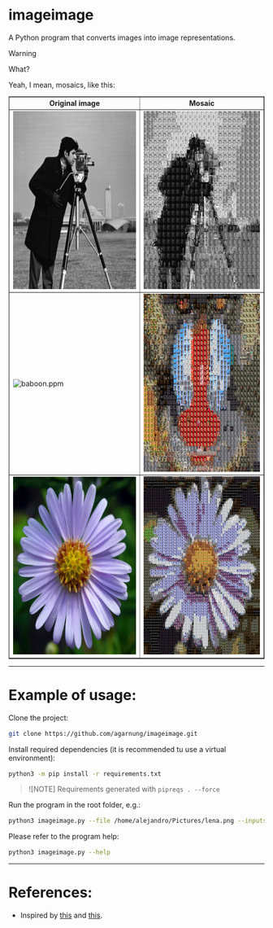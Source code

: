 # imageimage

A Python program that converts images into image representations.

> [!WARNING]
> What?

Yeah, I mean, mosaics, like this:

<table border="1" align="center">
  <tr>
    <th>Original image</th>
    <th>Mosaic</th>
  </tr>
  <tr>
    <td><img src="assets/camera.tif" alt="camera.tif" title="camera.tif" style="width: 350px; height: 350px;" /></td>
    <td><img src="assets/camera_imageified.jpg" alt="camera_imageified" title="camera_imageified" style="width: 350px; height: 350px;" /></td>
  </tr>
  <tr>
    <td><img src="assets/baboon.ppm" alt="baboon.ppm" title="baboon.ppm" style="width: 350px; height: 350px;" /></td>
    <td><img src="assets/baboon_imageified.jpg" alt="baboon_imageified" title="baboon_imageified" style="width: 350px; height: 350px;" /></td>
  </tr>
  <tr>
    <td><img src="assets/flor.png" alt="flor.png" title="flor.png" style="width: 350px; height: 350px;" /></td>
    <td><img src="assets/flor_imageified.jpg" alt="flor_imageified" title="flor_imageified" style="width: 350px; height: 350px;" /></td>
  </tr>
</table>

---

# Example of usage:

Clone the project:
```bash
git clone https://github.com/agarnung/imageimage.git
```

Install required dependencies (it is recommended tu use a virtual environment):
```bash
python3 -m pip install -r requirements.txt
```

> ![NOTE]
> Requirements generated with `pipreqs . --force`

Run the program in the root folder, e.g.:
```bash
python3 imageimage.py --file /home/alejandro/Pictures/lena.png --inputs ./image_database --out ./results 
```

Please refer to the program help:
```bash
python3 imageimage.py --help
```

---

# References:

- Inspired by [this](https://susanqq.github.io/UTKFace/icon/logoWall2.jpg) and [this](https://github.com/agarnung/asciimage/tree/main).


